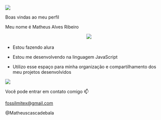 ![](https://preview.fontget.com/tmp/665465ebb1a72.png)


Boas vindas ao meu perfil 

Meu nome é Matheus Alves Ribeiro


ㅤㅤㅤㅤㅤㅤㅤㅤㅤㅤㅤㅤㅤㅤㅤㅤㅤㅤㅤㅤ![](https://media1.tenor.com/m/rrooJHizb3sAAAAd/gojo-gojo-satoru.gif)


* Estou fazendo alura

* Estou me desenvolvendo na linguagem JavaScript

* Utilizo esse espaço para minha organização e compartilhamento dos meu projetos desenvolvidos


![](https://pin.it/6y7Y7E7l)



Você pode entrar em contato comigo 📫

fossilmitex@gmail.com

@Matheuscascadebala
